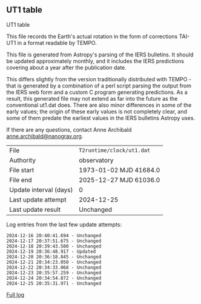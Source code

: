 
## UT1 table

UT1 table

This file records the Earth's actual rotation in the form of
corrections TAI-UT1 in a format readable by TEMPO.

This file is generated from Astropy's parsing of the IERS
bulletins. It should be updated approximately monthly, and it
includes the IERS predictions covering about a year after the
publication date.

This differs slightly from the version traditionally distributed
with TEMPO - that is generated by a combination of a perl script
parsing the output from the IERS web form and a custom C program
generating predictions. As a result, this generated file may not
extend as far into the future as the conventional ut1.dat does.
There are also minor differences in some of the early values; the
origin of these early values is not completely clear, and some of
them predate the earliest values in the IERS bulletins Astropy uses.

If there are any questions, contact Anne Archibald
<anne.archibald@nanograv.org>.

|     |     |
|:--- |:--- |
| File | `T2runtime/clock/ut1.dat` |
| Authority | observatory |
| File start | 1973-01-02 MJD 41684.0 |
| File end | 2025-12-27 MJD 61036.0 |
| Update interval (days) | 0 |
| Last update attempt | 2024-12-25 |
| Last update result | Unchanged |

Log entries from the last few update attempts:
```
2024-12-16 20:40:41.694 - Unchanged
2024-12-17 20:37:51.675 - Unchanged
2024-12-18 20:39:43.500 - Unchanged
2024-12-19 20:36:48.917 - Updated
2024-12-20 20:36:18.845 - Unchanged
2024-12-21 20:34:23.050 - Unchanged
2024-12-22 20:34:33.068 - Unchanged
2024-12-23 20:35:57.259 - Unchanged
2024-12-24 20:34:54.872 - Unchanged
2024-12-25 20:35:31.971 - Unchanged
```
[Full log](https://raw.githubusercontent.com/ipta/pulsar-clock-corrections/main/log/T2runtime/clock/ut1.dat.log)
